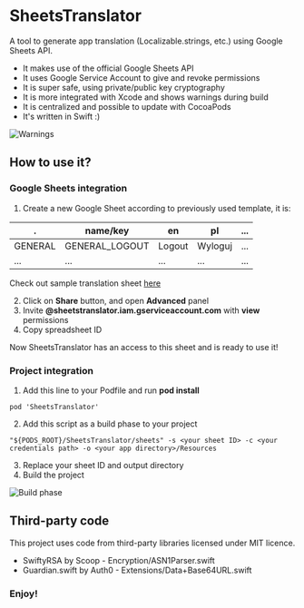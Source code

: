 # SheetsTranslator

A tool to generate app translation (Localizable.strings, etc.) using Google Sheets API.

* It makes use of the official Google Sheets API
* It uses Google Service Account to give and revoke permissions
* It is super safe, using private/public key cryptography
* It is more integrated with Xcode and shows warnings during build
* It is centralized and possible to update with CocoaPods
* It's written in Swift :)

![Warnings](http://i.imgur.com/TOKT4G3.png)

## How to use it?

### Google Sheets integration
1. Create a new Google Sheet according to previously used template, it is:

.      |name/key      |en    |pl     |...
-------|--------------|------|-------|---
GENERAL|GENERAL_LOGOUT|Logout|Wyloguj|...
...    |...           |...   |...    |...

Check out sample translation sheet [here](https://docs.google.com/spreadsheets/d/1HZwNTyo2XRkADjNLvXlMMlZ_buzCNYxhjIzvwL6mid8/)

2. Click on **Share** button, and open **Advanced** panel
3. Invite **<your account>@sheetstranslator.iam.gserviceaccount.com** with **view** permissions
4. Copy spreadsheet ID

Now SheetsTranslator has an access to this sheet and is ready to use it!

### Project integration
1. Add this line to your Podfile and run **pod install**
```
pod 'SheetsTranslator'
```
2. Add this script as a build phase to your project
```
"${PODS_ROOT}/SheetsTranslator/sheets" -s <your sheet ID> -c <your credentials path> -o <your app directory>/Resources
```
3. Replace your sheet ID and output directory
4. Build the project

![Build phase](http://i.imgur.com/GmvpJw0.png)

## Third-party code
This project uses code from third-party libraries licensed under MIT licence.
* SwiftyRSA by Scoop - Encryption/ASN1Parser.swift
* Guardian.swift by Auth0 - Extensions/Data+Base64URL.swift

### Enjoy!
